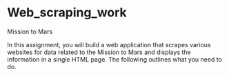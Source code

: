 # Web_scraping_work

Mission to Mars

In this assignment, you will build a web application that scrapes various websites for data related to the Mission to Mars and displays the information in a single HTML page. The following outlines what you need to do.
